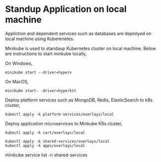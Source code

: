 

# Standup Application on local machine
Appliction and dependent services such as databases are deplolyed on local machine using Kuberenetes. 

Minikube is used to standaup Kubernetes cluster on local machine. Below are instructions to start minkube locally,

On Windows,
```
minikube start --driver=hyperv
```
On MacOS,
```
minikube start- -driver=hyperkit
```

Deploy platform services such as MongoDB, Redis, ElasticSearch to k8s cluster,
```
kubectl apply -k platform-services/overlays/local
```

Deploy application microservices to Minkube K8s cluster,
```
kubectl apply -k cart/overlays/local
```

```
kubectl apply -k shared-services/overlays/local
kubectl apply -k apps/overlays/local
```


minikube service list -n shared-services